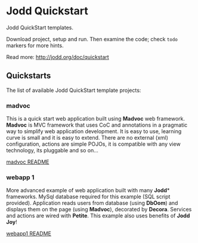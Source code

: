 Jodd Quickstart
===============

Jodd QuickStart templates.

Download project, setup and run. Then examine the code;
check `todo` markers for more hints.

Read more: http://jodd.org/doc/quickstart


## Quickstarts

The list of available Jodd QuickStart template projects:


### madvoc

This is a quick start web application built using
**Madvoc** web framework. **Madvoc** is MVC framework that
uses CoC and annotations in a pragmatic way to simplify
web application development. It is easy to use,
learning curve is small and it is easy to extend.
There are no external (xml) configuration, actions
are simple POJOs, it is compatible with any view
technology, its pluggable and so on...

[madvoc README](madvoc/README.md)


### webapp 1

More advanced example of web application built with many **Jodd*** frameworks.
MySql database required for this example (SQL script provided).
Application reads users from database (using **DbOom**) and displays
them on the page (using **Madvoc**), decorated by **Decora**.
Services and actions are wired with **Petite**. This example also
uses benefits of **Jodd Joy**!

[webapp1 README](webapp1/README.md)
